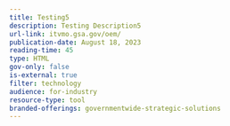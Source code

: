 ```yaml
---
title: Testing5
description: Testing Description5
url-link: itvmo.gsa.gov/oem/
publication-date: August 18, 2023
reading-time: 45
type: HTML
gov-only: false
is-external: true
filter: technology
audience: for-industry
resource-type: tool
branded-offerings: governmentwide-strategic-solutions
---
```

